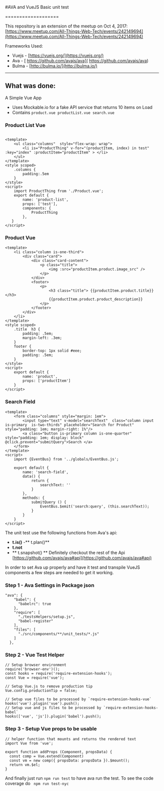 
#AVA and VueJS Basic unit test

===================

This repository is an extension of the meetup on Oct 4, 2017:  [https://www.meetup.com/All-Things-Web-Tech/events/242149694](https://www.meetup.com/All-Things-Web-Tech/events/242149694)

Frameworks Used:
- Vuejs - [https://vuejs.org/](https://vuejs.org/)
- Ava - [ https://github.com/avajs/ava]( https://github.com/avajs/ava)
- Bulma - [http://bulma.io/](http://bulma.io/)

----------


What was done:
-------------

A Simple Vue App
- Uses Mockable.io for a fake API service that returns 10 items on Load
- Contains ```product.vue productList.vue search.vue ```

### Product List Vue

```

<template>
    <ul class="columns"  style="flex-wrap: wrap">
        <li is="ProductThing" v-for="(productItem, index) in test" :key="index" :productItem="productItem" > </li>
    </ul>
</template>
<style scoped>
    .columns {
        padding:.5em
    }
</style>
<script>
    import ProductThing from './Product.vue';
    export default {
        name: 'product-list',
        props: ['test'],
        components: {
            ProductThing
        },
   }
</script>
```

### Product Vue
```
<template>
    <li class="column is-one-third">
        <div class="card">
            <div class="card-content">
                <p class="title">
                    <img :src="productItem.product.image_src" />
                </p>
            </div>
            <footer>
                <p>
                    <h3 class="title"> {{productItem.product.title}}</h3>
                    {{productItem.product.product_description}}
                </p>
            </footer>
        </div>
    </li>
</template>
<style scoped>
    .title  h3 {
        padding: .5em;
        margin-left: .3em;
    }
    footer {
        border-top: 1px solid #eee;
        padding: .5em;
    }
</style>
<script>
    export default {
        name: 'product',
        props: ['productItem']
    }
</script>
```
### Search Field
```
<template>
    <form class="columns" style="margin: 1em">
        <input type="text" v-model="searchText"  class="column input is-primary  is-two-thirds" placeholder="Search for Product"  style="padding: 1em; margin-right: 1%"/>
        <a class="button is-primary column is-one-quarter" style="padding: 1em; display: block" @click.prevent="submitQuery">Search </a>
    </form>
</template>
<script>
    import {EventBus} from '../globals/EventBus.js';

    export default {
        name: 'search-field',
        data() {
            return {
                searchText: ''
            }
        },
        methods: {
            submitQuery () {
                EventBus.$emit('search:query', (this.searchText));
            }
        }
    }
</script>
```
The unit test use the following functions from Ava's api:
- **t.is()**
-** t.plan()**
- **t.not**
- ** t.snapshot() **
Definitely checkout the rest of the Api [https://github.com/avajs/ava#api](https://github.com/avajs/ava#api)

In order to set Ava up properly and have it test and transpile VueJS components a few steps are needed to get it working.

### Step 1 - Ava Settings in Package json

```
"ava": {
    "babel": {
      "babelrc": true
    },
    "require": [
      "./testsHelpers/setup.js",
      "babel-register"
    ],
    "files": [
      "./src/components/**/unit_tests/*.js"
    ]
  },

```
### Step 2 - Vue Test Helper

```
// Setup browser environment
require('browser-env')();
const hooks = require('require-extension-hooks');
const Vue = require('vue');

// Setup Vue.js to remove production tip
Vue.config.productionTip = false;

// Setup vue files to be processed by `require-extension-hooks-vue`
hooks('vue').plugin('vue').push();
// Setup vue and js files to be processed by `require-extension-hooks-babel`
hooks(['vue', 'js']).plugin('babel').push();
```

### Step 3 - Setup Vue props to be usable

```
// helper function that mounts and returns the rendered text
import Vue from 'vue';

export function addProps (Component, propsData) {
  const comp = Vue.extend(Component)
  const vm = new comp({ propsData: propsData }).$mount();
  return vm.$el;
}
```	

And finally just run ```npm run test``` to  have ava run the test. To see the code coverage do ``` npm run test-nyc```

